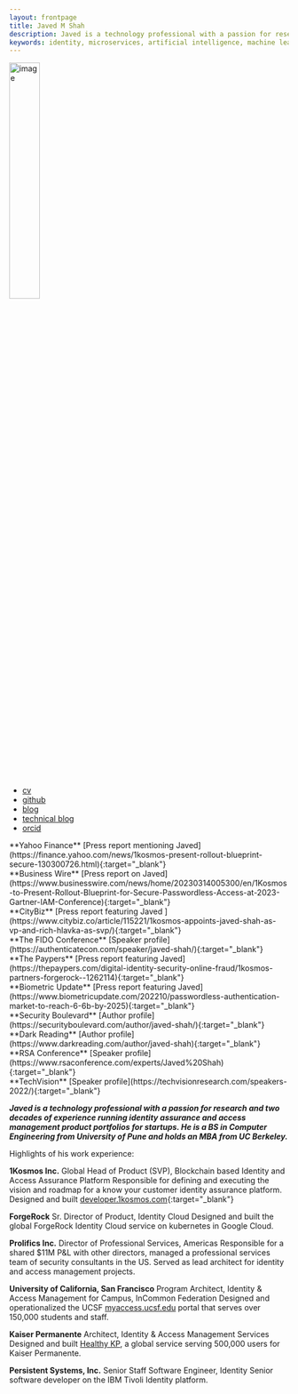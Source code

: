 ```yaml
---
layout: frontpage
title: Javed M Shah
description: Javed is a technology professional with a passion for research and two decades of experience running identity assurance and access management product portfolios for startups. He is a BS in Computer Engineering from University of Pune and holds an MBA from UC Berkeley.
keywords: identity, microservices, artificial intelligence, machine learning, security, policies, data, platform, berkeley
---
```

<img src="{{ BASE_PATH }}/jshah.jpg" alt="image" width="33%" height="auto">
<div class="navbar">
  <div class="navbar-inner">
      <ul class="nav">
          <li><a href="{{ BASE_PATH }}/jshah-public.pdf">cv</a></li>
          <li><a href="https://github.com/javedmshah">github</a></li>
          <li><a href="https://www.1kosmos.com/authors/javed-shah/">blog</a></li>
          <li><a href="https://backstage.forgerock.com/search/?t=community&q=Javed%20Shah&page=1&sort=_score:desc">technical blog</a></li>
          <li><a href="https://orcid.org/0009-0009-7472-5614">orcid</a></li>
      </ul>
  </div>
</div>
**Yahoo Finance** [Press report mentioning Javed](https://finance.yahoo.com/news/1kosmos-present-rollout-blueprint-secure-130300726.html){:target="_blank"} <br>
**Business Wire** [Press report on Javed](https://www.businesswire.com/news/home/20230314005300/en/1Kosmos-to-Present-Rollout-Blueprint-for-Secure-Passwordless-Access-at-2023-Gartner-IAM-Conference){:target="_blank"}<br>
**CityBiz** [Press report featuring Javed ](https://www.citybiz.co/article/115221/1kosmos-appoints-javed-shah-as-vp-and-rich-hlavka-as-svp/){:target="_blank"}<br>
**The FIDO Conference** [Speaker profile](https://authenticatecon.com/speaker/javed-shah/){:target="_blank"}<br>
**The Paypers** [Press report featuring Javed](https://thepaypers.com/digital-identity-security-online-fraud/1kosmos-partners-forgerock--1262114){:target="_blank"}<br>
**Biometric Update** [Press report featuring Javed](https://www.biometricupdate.com/202210/passwordless-authentication-market-to-reach-6-6b-by-2025){:target="_blank"}<br>
**Security Boulevard** [Author profile](https://securityboulevard.com/author/javed-shah/){:target="_blank"}<br>
**Dark Reading** [Author profile](https://www.darkreading.com/author/javed-shah){:target="_blank"}<br>
**RSA Conference** [Speaker profile](https://www.rsaconference.com/experts/Javed%20Shah){:target="_blank"} <br>
**TechVision** [Speaker profile](https://techvisionresearch.com/speakers-2022/){:target="_blank"} <br>

***Javed is a technology professional with a passion for research and two decades of experience running identity assurance and access management product portfolios for startups. He is a BS in Computer Engineering from University of Pune and holds an MBA from UC Berkeley.***

Highlights of his work experience:

**1Kosmos Inc.**
Global Head of Product (SVP), Blockchain based Identity and Access Assurance Platform
Responsible for defining and executing the vision and roadmap for a know your customer identity assurance platform. Designed and built [developer.1kosmos.com](https://developer.1kosmos.com){:target="_blank"}

**ForgeRock**
Sr. Director of Product, Identity Cloud
Designed and built the global ForgeRock Identity Cloud service on kubernetes in Google Cloud.

**Prolifics Inc.**
Director of Professional Services, Americas
Responsible for a shared $11M P&L with other directors, managed a professional services team of security consultants in the US. Served as lead architect for identity and access management projects.

**University of California, San Francisco**
Program Architect, Identity & Access Management for Campus, InCommon Federation
Designed and operationalized the UCSF [myaccess.ucsf.edu](myaccess.ucsf.edu) portal that serves over 150,000 students and staff.

**Kaiser Permanente**
Architect, Identity & Access Management Services
Designed and built [Healthy KP](healthy.kaiserpermanente.org), a global service serving 500,000 users for Kaiser Permanente.

**Persistent Systems, Inc.**
Senior Staff Software Engineer, Identity
Senior software developer on the IBM Tivoli Identity platform.
